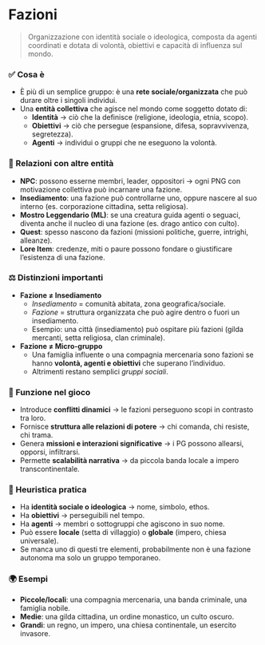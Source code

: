 # Fazioni

> Organizzazione con identità sociale o ideologica, composta da agenti coordinati e dotata di volontà, obiettivi e capacità di influenza sul mondo.

### ✅ Cosa è

- È più di un semplice gruppo: è una **rete sociale/organizzata** che può durare oltre i singoli individui.
- Una **entità collettiva** che agisce nel mondo come soggetto dotato di:
    - **Identità** → ciò che la definisce (religione, ideologia, etnia, scopo).
    - **Obiettivi** → ciò che persegue (espansione, difesa, sopravvivenza, segretezza).
    - **Agenti** → individui o gruppi che ne eseguono la volontà.

### 🔗 Relazioni con altre entità

- **NPC**: possono esserne membri, leader, oppositori → ogni PNG con motivazione collettiva può incarnare una fazione.
- **Insediamento**: una fazione può controllarne uno, oppure nascere al suo interno (es. corporazione cittadina, setta religiosa).
- **Mostro Leggendario (ML)**: se una creatura guida agenti o seguaci, diventa anche il nucleo di una fazione (es. drago antico con culto).
- **Quest**: spesso nascono da fazioni (missioni politiche, guerre, intrighi, alleanze).
- **Lore Item**: credenze, miti o paure possono fondare o giustificare l’esistenza di una fazione.

### ⚖️ Distinzioni importanti

- **Fazione ≠ Insediamento**
    - *Insediamento* = comunità abitata, zona geografica/sociale.
    - *Fazione* = struttura organizzata che può agire dentro o fuori un insediamento.
    - Esempio: una città (insediamento) può ospitare più fazioni (gilda mercanti, setta religiosa, clan criminale).
- **Fazione ≠ Micro-gruppo**
    - Una famiglia influente o una compagnia mercenaria sono fazioni se hanno **volontà, agenti e obiettivi** che superano l’individuo.
    - Altrimenti restano semplici *gruppi sociali*.

### 📌 Funzione nel gioco

- Introduce **conflitti dinamici** → le fazioni perseguono scopi in contrasto tra loro.
- Fornisce **struttura alle relazioni di potere** → chi comanda, chi resiste, chi trama.
- Genera **missioni e interazioni significative** → i PG possono allearsi, opporsi, infiltrarsi.
- Permette **scalabilità narrativa** → da piccola banda locale a impero transcontinentale.

### 🧭 Heuristica pratica

- Ha **identità sociale o ideologica** → nome, simbolo, ethos.
- Ha **obiettivi** → perseguibili nel tempo.
- Ha **agenti** → membri o sottogruppi che agiscono in suo nome.
- Può essere **locale** (setta di villaggio) o **globale** (impero, chiesa universale).
- Se manca uno di questi tre elementi, probabilmente non è una fazione autonoma ma solo un gruppo temporaneo.

### 🌍 Esempi

- **Piccole/locali**: una compagnia mercenaria, una banda criminale, una famiglia nobile.
- **Medie**: una gilda cittadina, un ordine monastico, un culto oscuro.
- **Grandi**: un regno, un impero, una chiesa continentale, un esercito invasore.